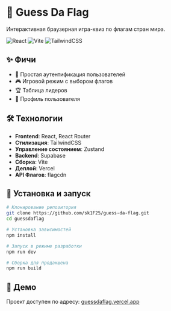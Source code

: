 # 🚩 Guess Da Flag

Интерактивная браузерная игра-квиз по флагам стран мира.

![React](https://img.shields.io/badge/React-19.0.0-blue)
![Vite](https://img.shields.io/badge/Vite-6.2.0-purple)
![TailwindCSS](https://img.shields.io/badge/TailwindCSS-4.0.9-teal)

## ✨ Фичи

- 🔐 Простая аутентификация пользователей
- 🎮 Игровой режим с выбором флагов
- 🏆 Таблица лидеров
- 👤 Профиль пользователя

## 🛠️ Технологии

- **Frontend**: React, React Router
- **Стилизация**: TailwindCSS
- **Управление состоянием**: Zustand
- **Backend**: Supabase
- **Сборка**: Vite
- **Деплой**: Vercel
- **API Флагов**: flagcdn

## 🚀 Установка и запуск

```bash
# Клонирование репозитория
git clone https://github.com/sk1F25/guess-da-flag.git
cd guessdaflag

# Установка зависимостей
npm install

# Запуск в режиме разработки
npm run dev

# Сборка для продакшена
npm run build
```

## 📱 Демо

Проект доступен по адресу: [guessdaflag.vercel.app](https://guess-da-flag.vercel.app/)
